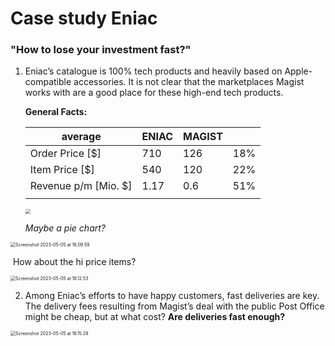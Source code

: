

# Case study Eniac

### "How to lose your investment fast?"

1. Eniac’s catalogue is 100% tech products and heavily based on Apple-compatible accessories. It is not clear that the marketplaces Magist works with are a good place for these high-end tech products.

   
   
   **General Facts:**
   
   | average              | ENIAC | MAGIST |      |
   | -------------------- | ----- | ------ | ---- |
   | Order Price [$]      | 710   | 126    | 18%  |
   | Item Price [$]       | 540   | 120    | 22%  |
   | Revenue p/m [Mio. $] | 1.17  | 0.6    | 51%  |
   |                      |       |        |      |
   
   <img src="https://user-images.githubusercontent.com/125308150/236634951-900f64c2-8beb-4a26-adcc-cc0580926ddc.png" style="zoom:50%;" />
   
   *Maybe a pie chart?* 

<img src="ttps://user-images.githubusercontent.com/125308150/236635028-40d1b7c3-8ec1-4209-bbdd-acb866ea57a8.png" alt="Screenshot 2023-05-05 at 16.09.59" style="zoom:50%;" />

​		How about the hi price items? 



<img src="https://user-images.githubusercontent.com/125308150/236635057-0e95ecc9-0f37-43ff-a9ea-2a05d4323b77.png" alt="Screenshot 2023-05-05 at 16.12.53" style="zoom:50%;" />

2. Among Eniac’s efforts to have happy customers, fast deliveries are key. The delivery fees resulting from Magist’s deal with the public Post Office might be cheap, but at what cost? **Are deliveries fast enough?**

<img src="https://user-images.githubusercontent.com/125308150/236635078-deefed7d-4fe3-49ef-8350-377c4d9b12ff.png" alt="Screenshot 2023-05-05 at 16.15.29" style="zoom:50%;" />
